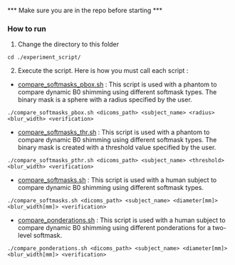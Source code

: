 *** Make sure you are in the repo before starting ***

### How to run

1. Change the directory to this folder
```
cd ./experiment_script/
```

2. Execute the script. Here is how you must call each script :

* [compare_softmasks_pbox.sh](https://github.com/AntoineGuenette/softmask_b0_shimming/blob/main/experiment_scripts/compare_softmasks_pbox.sh) : This script is used with a phantom to compare dynamic B0 shimming using different softmask types. The binary mask is a sphere with a radius specified by the user.
```
./compare_softmasks_pbox.sh <dicoms_path> <subject_name> <radius> <blur_width> <verification>
```

* [compare_softmasks_thr.sh](https://github.com/AntoineGuenette/softmask_b0_shimming/blob/main/experiment_scripts/compare_softmasks_pthr.sh) : This script is used with a phantom to compare dynamic B0 shimming using different softmask types. The binary mask is created with a threshold value specified by the user.
```
./compare_softmasks_pthr.sh <dicoms_path> <subject_name> <threshold> <blur_width> <verification>
```

* [compare_softmasks.sh](https://github.com/AntoineGuenette/softmask_b0_shimming/blob/main/experiment_scripts/compare_softmasks.sh) : This script is used with a human subject to compare dynamic B0 shimming using different softmask types.
```
./compare_softmasks.sh <dicoms_path> <subject_name> <diameter[mm]> <blur_width[mm]> <verification>
```

* [compare_ponderations.sh](https://github.com/AntoineGuenette/softmask_b0_shimming/blob/main/experiment_scripts/compare_ponderations.sh) : This script is used with a human subject to compare dynamic B0 shimming using different ponderations for a two-level softmask.
```
./compare_ponderations.sh <dicoms_path> <subject_name> <diameter[mm]> <blur_width[mm]> <verification>
```